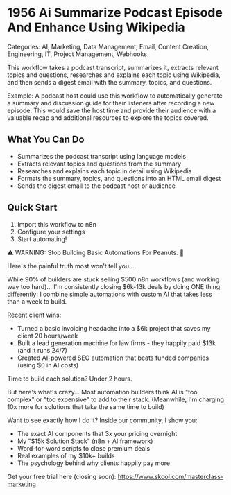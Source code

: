 # 1956 Ai Summarize Podcast Episode And Enhance Using Wikipedia

Categories: AI, Marketing, Data Management, Email, Content Creation, Engineering, IT, Project Management, Webhooks

This workflow takes a podcast transcript, summarizes it, extracts relevant topics and questions, researches and explains each topic using Wikipedia, and then sends a digest email with the summary, topics, and questions.

Example: A podcast host could use this workflow to automatically generate a summary and discussion guide for their listeners after recording a new episode. This would save the host time and provide their audience with a valuable recap and additional resources to explore the topics covered.

## What You Can Do
- Summarizes the podcast transcript using language models
- Extracts relevant topics and questions from the summary
- Researches and explains each topic in detail using Wikipedia
- Formats the summary, topics, and questions into an HTML email digest
- Sends the digest email to the podcast host or audience

## Quick Start
1. Import this workflow to n8n
2. Configure your settings
3. Start automating!

⚠️ WARNING: Stop Building Basic Automations For Peanuts. 🚫

Here's the painful truth most won't tell you...

While 90% of builders are stuck selling $500 n8n workflows (and working way too hard)...
I'm consistently closing $6k-13k deals by doing ONE thing differently:
I combine simple automations with custom AI that takes less than a week to build.

Recent client wins:
* Turned a basic invoicing headache into a $6k project that saves my client 20 hours/week
* Built a lead generation machine for law firms - they happily paid $13k (and it runs 24/7)
* Created AI-powered SEO automation that beats funded companies (using $0 in AI costs)

Time to build each solution? Under 2 hours.

But here's what's crazy...
Most automation builders think AI is "too complex" or "too expensive" to add to their stack.
(Meanwhile, I'm charging 10x more for solutions that take the same time to build)

Want to see exactly how I do it?
Inside our community, I show you:
* The exact AI components that 3x your pricing overnight
* My "$15k Solution Stack" (n8n + AI framework)
* Word-for-word scripts to close premium deals
* Real examples of my $10k+ builds
* The psychology behind why clients happily pay more

Get your free trial here (closing soon): https://www.skool.com/masterclass-marketing
